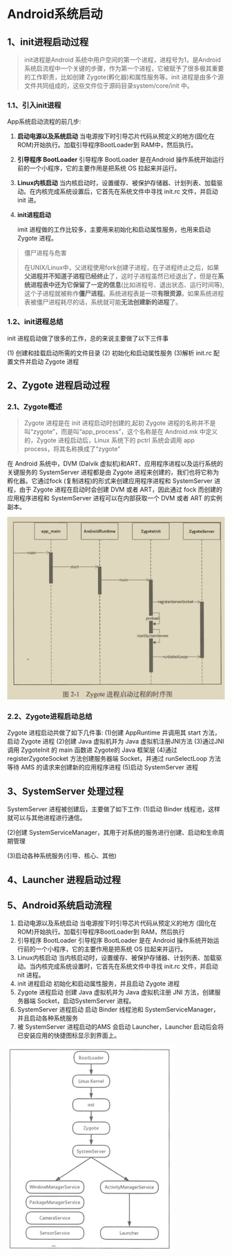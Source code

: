 # Android系统启动

## 1、init进程启动过程

> init进程是Android 系统中用户空间的第一个进程，进程号为1，是Android 系统启流程中一个关键的步骤，作为第一个进程，它被赋予了很多极其重要的工作职责，比如创建 Zygote(孵化器)和属性服务等。init 进程是由多个源文件共同组成的，这些文件位于源码目录system/core/init 中。

### 1.1、引入init进程

App系统启动流程的前几步:

1. **启动电源以及系统启动**
   当电源按下时引导芯片代码从预定义的地方(固化在 ROM)开始执行。加载引导程序BootLoader到 RAM中，然后执行。
2. **引导程序 BootLoader**
   引导程序 BootLoader 是在Android 操作系统开始运行前的一个小程序，它的主要作用是把系统 OS 拉起来并运行。
3. **Linux内核启动**
   当内核启动时，设置缓存、被保护存储器、计划列表、加载驱动。在内核完成系统设置后，它首先在系统文件中寻找 init.rc 文件，并启动init 进。

4. **init进程启动**

   imit 进程做的工作比较多，主要用来初始化和启动属性服务，也用来启动 Zygote 进程。



> 僵尸进程与危害
>
> 在UNIX/Linux中，父进程使用fork创建子进程，在子进程终止之后，如果**父进程并不知道子进程已经终止**了，这时子进程虽然已经退出了，但是在**系统进程表中还为它保留了一定的信息**(比如进程号、退出状态、运行时间等),这个子进程就被称作**僵尸进程**。系统进程表是一项**有限资源**，如果系统进程表被僵尸进程耗尽的话，系统就可能**无法创建新的进程**了。

### 1.2、init进程总结

init 进程启动做了很多的工作，总的来说主要做了以下三件事

(1) 创建和挂载启动所需的文件目录
(2) 初始化和启动属性服务
(3)解析 init.rc 配置文件并启动 Zygote 进程



## 2、Zygote 进程启动过程

### 2.1、Zygote概述

>  Zygote 进程是在 init 进程启动时创建的,起初 Zygote 进程的名称并不是叫“zygote”，而是叫“app_process”，这个名称是在 Android.mk 中定义的，Zygote 进程启动后，Linux 系统下的 pctrl 系统会调用 app process，将其名称换成了“zygote”

在 Android 系统中，DVM (Dalvik 虚拟机)和ART、应用程序进程以及运行系统的关键服务的 SystemServer 进程都是由 Zygote 进程来创建的，我们也将它称为孵化器。它通过fock (复制进程)的形式来创建应用程序进程和 SystemServer 进程，由于 Zygote 进程在启动时会创建 DVM 或者 ART，因此通过 fock 而创建的应用程序进程和 SystemServer 进程可以在内部获取一个 DVM 或者 ART 的实例副本。

![image-20231030095515915](../img/image-20231030095515915.png)

### 2.2、Zygote进程启动总结

Zygote 进程启动共做了如下几件事:
(1)创建 AppRuntime 并调用其 start 方法，启动 Zygote 进程
(2)创建 Java 虚拟机并为 Java 虚拟机注册JNI方法
(3)通过JNI调用 ZygoteInit 的 main 函数进 Zygote的 Java 框架层
(4)通过 registerZygoteSocket 方法创建服务器端 Socket，并通过 runSelectLoop 方法等待 AMS 的请求来创建新的应用程序进程
(5)启动 SystemServer 进程

## 3、SystemServer 处理过程

SystemServer 进程被创建后，主要做了如下工作:
(1)启动 Binder 线程池，这样就可以与其他进程进行通信。

(2)创建 SystemServiceManager，其用于对系统的服务进行创建、启动和生命周期管理

(3)启动各种系统服务(引导、核心、其他)



## 4、Launcher 进程启动过程



## 5、Android系统启动流程

1. 启动电源以及系统启动
   当电源按下时引导芯片代码从预定义的地方 (固化在 ROM)开始执行。加载引导程序BootLoader到 RAM，然后执行
2. 引导程序 BootLoader
   引导程序 BootLoader 是在 Android 操作系统开始运行前的一个小程序，它的主要作用是把系统 OS 拉起来并运行。
3. Linux内核启动
   当内核启动时，设置缓存、被保护存储器、计划列表、加载驱动。当内核完成系统设置时，它首先在系统文件中寻找 init.rc 文件，并启动nit 进程。
4. init 进程启动
   初始化和启动属性服务，并且启动 Zygote 进程
5. Zygote 进程启动
   创建 Java 虚拟机并为 Java 虚拟机注册 JNI 方法，创建服务器端 Socket，启动SystemServer 进程。
6. SystemServer 进程启动
   启动 Binder 线程池和 SystemServiceManager，并且启动各种系统服务
7. 被 SystemServer 进程启动的AMS 会启动 Launcher，Launcher 启动后会将已安装应用的快捷图标显示到界面上。

![image-20231030142949679](../img/image-20231030142949679.png)


